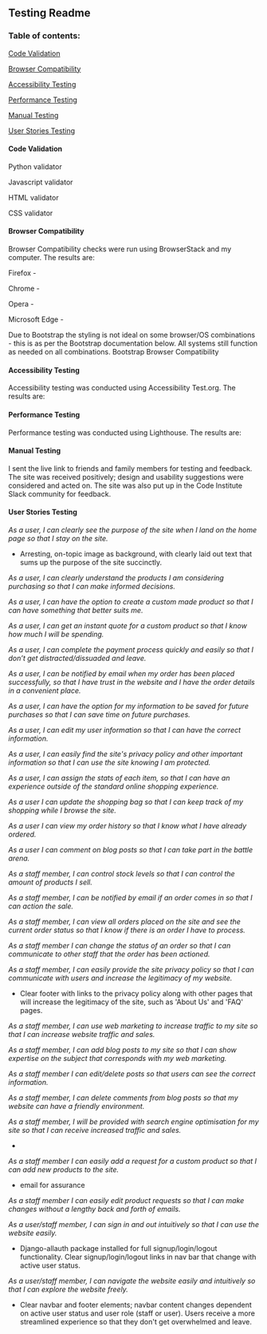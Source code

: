 ## Testing Readme

### Table of contents:

[Code Validation](#code-validation)

[Browser Compatibility](#browser-compatibility)

[Accessibility Testing](#accessibility-testing)

[Performance Testing](#performance-testing)

[Manual Testing](#manual-testing)

[User Stories Testing](#user-stories-testing)


#### Code Validation

Python validator

Javascript validator

HTML validator

CSS validator

#### Browser Compatibility

Browser Compatibility checks were run using BrowserStack and my computer. The results are:

Firefox - 

Chrome - 

Opera - 

Microsoft Edge - 

Due to Bootstrap the styling is not ideal on some browser/OS combinations - this is as per the Bootstrap documentation below. All systems still function as needed on all combinations. Bootstrap Browser Compatibility

#### Accessibility Testing

Accessibility testing was conducted using Accessibility Test.org. The results are:

#### Performance Testing

Performance testing was conducted using Lighthouse. The results are:

#### Manual Testing

I sent the live link to friends and family members for testing and feedback. The site was received positively; design and usability suggestions were considered and acted on. The site was also put up in the Code Institute Slack community for feedback.

#### User Stories Testing

*As a user, I can clearly see the purpose of the site when I land on the home page so that I stay on the site.*

* Arresting, on-topic image as background, with clearly laid out text that sums up the purpose of the site succinctly.

*As a user, I can clearly understand the products I am considering purchasing so that I can make informed decisions.*

*As a user, I can have the option to create a custom made product so that I can have something that better suits me.*

*As a user, I can get an instant quote for a custom product so that I know how much I will be spending.*

*As a user, I can complete the payment process quickly and easily so that I don’t get distracted/dissuaded and leave.*

*As a user, I can be notified by email when my order has been placed successfully, so that I have trust in the website and I have the order details in a convenient place.*

*As a user, I can have the option for my information to be saved for future purchases so that I can save time on future purchases.*

*As a user, I can edit my user information so that I can have the correct information.*

*As a user, I can easily find the site's privacy policy and other important information so that I can use the site knowing I am protected.*

*As a user, I can assign the stats of each item, so that I can have an experience outside of the standard online shopping experience.*

*As a user I can update the shopping bag so that I can keep track of my shopping while I browse the site.*

*As a user I can view my order history so that I know what I have already ordered.*

*As a user I can comment on blog posts so that I can take part in the battle arena.*

*As a staff member, I can control stock levels so that I can control the amount of products I sell.*

*As a staff member, I can be notified by email if an order comes in so that I can action the sale.*

*As a staff member, I can view all orders placed on the site and see the current order status so that I know if there is an order I have to process.*

*As a staff member I can change the status of an order so that I can communicate to other staff that the order has been actioned.*

*As a staff member, I can easily provide the site privacy policy so that I can communicate with users and increase the legitimacy of my website.* 

* Clear footer with links to the privacy policy along with other pages that will increase the legitimacy of the site, such as 'About Us' and 'FAQ' pages.

*As a staff member, I can use web marketing to increase traffic to my site so that I can increase website traffic and sales.*

*As a staff member, I can add blog posts to my site so that I can show expertise on the subject that corresponds with my web marketing.*

*As a staff member I can edit/delete posts so that users can see the correct information.*

*As a staff member, I can delete comments from blog posts so that my website can have a friendly environment.*

*As a staff member, I will be provided with search engine optimisation for my site so that I can receive increased traffic and sales.*

* 

*As a staff member I can easily add a request for a custom product so that I can add new products to the site.*
* email for assurance

*As a staff member I can easily edit product requests so that I can make changes without a lengthy back and forth of emails.*

*As a user/staff member, I can sign in and out intuitively so that I can use the website easily.*

* Django-allauth package installed for full signup/login/logout functionality. Clear signup/login/logout links in nav bar that change with active user status.

*As a user/staff member, I can navigate the website easily and intuitively so that I can explore the website freely.*

* Clear navbar and footer elements; navbar content changes dependent on active user status and user role (staff or user). Users receive a more streamlined experience so that they don't get overwhelmed and leave.
